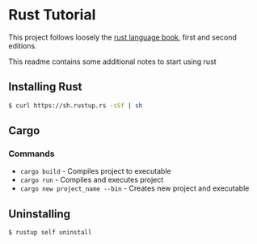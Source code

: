 # Rust Tutorial

This project follows loosely the [rust language book](https://doc.rust-lang.org/book/), first and second editions. 

This readme contains some additional notes to start using rust

## Installing Rust

```bash
$ curl https://sh.rustup.rs -sSf | sh
```

## Cargo

### Commands

* `cargo build` - Compiles project to executable
* `cargo run` - Compiles and executes project
* `cargo new project_name --bin` - Creates new project and executable

## Uninstalling

```bash
$ rustup self uninstall
```
